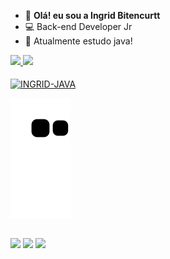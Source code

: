 - 👋 **Olá! eu sou a Ingrid Bitencurtt**
- 💻 Back-end Developer Jr
- 🌱 Atualmente estudo java!




<div>
  <a href="https://github.com/ingridbitencurtt">
  <img height="180em" src="https://github-readme-stats.vercel.app/api?username=ingridbitencurtt&show_icons=true&theme=dark&include_all_commits=true&count_private=true"/>
  <img height="180em" src="https://github-readme-stats.vercel.app/api/top-langs/?username=ingridbitencurtt&layout=compact&langs_count=7&theme=dark"/>
</div>

<div style="display: inline_block"><br>
  
  
  <img align="center" alt="INGRID-JAVA" height="40" width="40" src="https://cdn.jsdelivr.net/gh/devicons/devicon/icons/java/java-original-wordmark.svg" />

  
  
   ![Snake animation](https://github.com/IngridBitencurtt/IngridBitencurtt/blob/output/github-contribution-grid-snake.svg)
</div>

##

<div><a href = "mailto:ingrid.bitencurtt98@gmail.com"><img src="https://img.shields.io/badge/-Gmail-%23333?style=for-the-badge&logo=gmail&logoColor=white" target="_blank"></a>
  <a href="https://www.linkedin.com/in/ingrid-bitencurtt-a2b37a1a3/" target="_blank"><img src="https://img.shields.io/badge/-LinkedIn-%230077B5?style=for-the-badge&logo=linkedin&logoColor=white" target="_blank"></a> 
  <a href="https://www.twitch.tv/yngritte" target="_blank"><img src="https://img.shields.io/badge/Twitch-9146FF?style=for-the-badge&logo=twitch&logoColor=white" target="_blank"></a>
